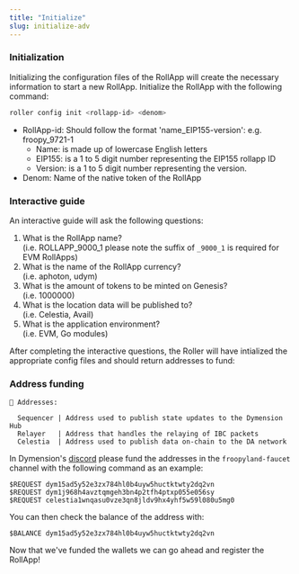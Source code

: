 ```yaml
---
title: "Initialize"
slug: initialize-adv
---
```


### Initialization

Initializing the configuration files of the RollApp will create the necessary information to start a new RollApp. Initialize the RollApp with the following command:

```zsh
roller config init <rollapp-id> <denom>
```

-   RollApp-id: Should follow the format 'name_EIP155-version': e.g. froopy_9721-1
    -   Name: is made up of lowercase English letters
    -   EIP155: is a 1 to 5 digit number representing the EIP155 rollapp ID
    -   Version: is a 1 to 5 digit number representing the version.
-   Denom: Name of the native token of the RollApp

### Interactive guide

An interactive guide will ask the following questions:

1. What is the RollApp name?
   <br />
   (i.e. ROLLAPP_9000_1 please note the suffix of `_9000_1` is required for EVM RollApps)
2. What is the name of the RollApp currency?
   <br />
   (i.e. aphoton, udym)
3. What is the amount of tokens to be minted on Genesis?
   <br />
   (i.e. 1000000)
4. What is the location data will be published to?
   <br />
   (i.e. Celestia, Avail)
5. What is the application environment?
   <br />
   (i.e. EVM, Go modules)

After completing the interactive questions, the Roller will have intialized the appropriate config files and should return addresses to fund:

### Address funding

```
🔑 Addresses:

  Sequencer | Address used to publish state updates to the Dymension Hub
  Relayer   | Address that handles the relaying of IBC packets
  Celestia  | Address used to publish data on-chain to the DA network
```

In Dymension's [discord](discord.gg/dymension) please fund the addresses in the `froopyland-faucet` channel with the following command as an example:

```
$REQUEST dym15ad5y52e3zx784hl0b4uyw5huctktwty2dq2vn
$REQUEST dym1j968h4avztqmgeh3bn4p2tfh4ptxp055e056sy
$REQUEST celestia1wnqasu0vze3qn8jldv9hx4yhf5w59l080u5mg0
```

You can then check the balance of the address with:

```
$BALANCE dym15ad5y52e3zx784hl0b4uyw5huctktwty2dq2vn
```

Now that we've funded the wallets we can go ahead and register the RollApp!
